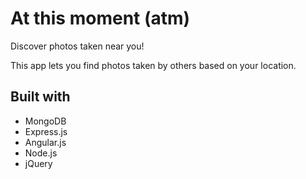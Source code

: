 # At this moment (atm)
Discover photos taken near you!

This app lets you find photos taken by others based on your location. 

## Built with

<ul>
  <li>MongoDB</li>
  <li>Express.js</li>
  <li>Angular.js</li>
  <li>Node.js</li>
  <li>jQuery</li>
</ul>



